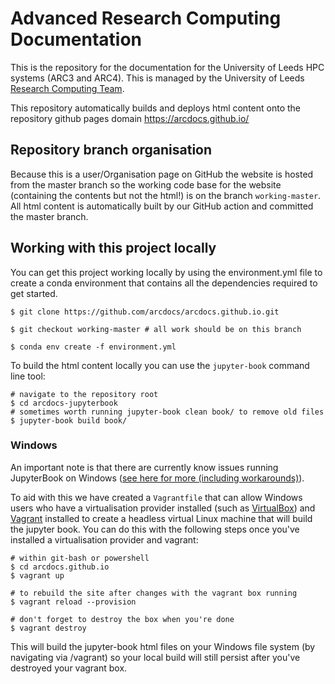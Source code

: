 # Advanced Research Computing Documentation

This is the repository for the documentation for the University of Leeds HPC systems (ARC3 and ARC4). This is managed by the University of Leeds [Research Computing Team](https://arcleeds.github.io).

This repository automatically builds and deploys html content onto the repository github pages domain https://arcdocs.github.io/

## Repository branch organisation

Because this is a user/Organisation page on GitHub the website is hosted from the master branch so the working code base for the website (containing the contents but not the html!) is on the branch `working-master`. All html content is automatically built by our GitHub action and committed the master branch.

## Working with this project locally

You can get this project working locally by using the environment.yml file to create a conda environment that contains all the dependencies required to get started.

```{bash}
$ git clone https://github.com/arcdocs/arcdocs.github.io.git

$ git checkout working-master # all work should be on this branch

$ conda env create -f environment.yml
```

To build the html content locally you can use the `jupyter-book` command line tool:

```{bash}
# navigate to the repository root
$ cd arcdocs-jupyterbook
# sometimes worth running jupyter-book clean book/ to remove old files
$ jupyter-book build book/
```
### Windows

An important note is that there are currently know issues running JupyterBook on Windows ([see here for more (including workarounds)](https://jupyterbook.org/advanced/advanced.html#working-on-windows)).

To aid with this we have created a `Vagrantfile` that can allow Windows users who have a virtualisation provider installed (such as [VirtualBox](https://www.virtualbox.org/)) and [Vagrant](https://www.vagrantup.com/) installed to create a headless virtual Linux machine that will build the jupyter book. You can do this with the following steps once you've installed a virtualisation provider and vagrant:
```
# within git-bash or powershell
$ cd arcdocs.github.io
$ vagrant up

# to rebuild the site after changes with the vagrant box running
$ vagrant reload --provision

# don't forget to destroy the box when you're done
$ vagrant destroy
```

This will build the jupyter-book html files on your Windows file system (by navigating via /vagrant) so your local build will still persist after you've destroyed your vagrant box.
